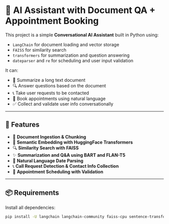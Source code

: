 # 🧠 AI Assistant with Document QA + Appointment Booking

This project is a simple **Conversational AI Assistant** built in Python using:

- `LangChain` for document loading and vector storage  
- `FAISS` for similarity search  
- `transformers` for summarization and question answering  
- `dateparser` and `re` for scheduling and user input validation  

It can:
- 📄 Summarize a long text document  
- 🔍 Answer questions based on the document  
- 📞 Take user requests to be contacted  
- 📅 Book appointments using natural language  
- ✅ Collect and validate user info conversationally

---

## 🚀 Features

- 📄 **Document Ingestion & Chunking**  
- 🧠 **Semantic Embedding with HuggingFace Transformers**  
- 🔍 **Similarity Search with FAISS**  
- ✨ **Summarization and Q&A using BART and FLAN-T5**  
- 📅 **Natural Language Date Parsing**  
- 📞 **Call Request Detection & Contact Info Collection**  
- 📆 **Appointment Scheduling with Validation**

---

## 📦 Requirements

Install all dependencies:

```bash
pip install -U langchain langchain-community faiss-cpu sentence-transformers transformers dateparser

